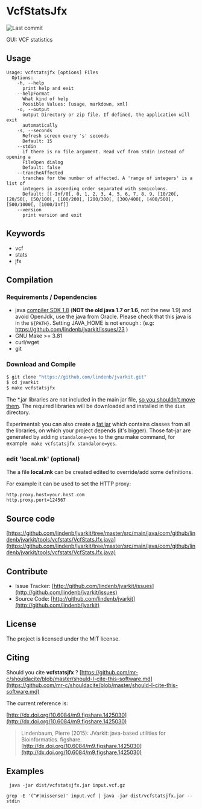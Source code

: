 # VcfStatsJfx

![Last commit](https://img.shields.io/github/last-commit/lindenb/jvarkit.png)

GUI: VCF statistics


## Usage

```
Usage: vcfstatsjfx [options] Files
  Options:
    -h, --help
      print help and exit
    --helpFormat
      What kind of help
      Possible Values: [usage, markdown, xml]
    -o, --output
      output Directory or zip file. If defined, the application will exit 
      automatically 
    -s, --seconds
      Refresh screen every 's' seconds
      Default: 15
    --stdin
      if there is no file argument. Read vcf from stdin instead of opening a 
      FileOpen dialog
      Default: false
    --trancheAffected
      tranches for the number of affected. A 'range of integers' is a list of 
      integers in ascending order separated with semicolons.
      Default: [[-Inf/0[, 0, 1, 2, 3, 4, 5, 6, 7, 8, 9, [10/20[, [20/50[, [50/100[, [100/200[, [200/300[, [300/400[, [400/500[, [500/1000[, [1000/Inf[]
    --version
      print version and exit

```


## Keywords

 * vcf
 * stats
 * jfx


## Compilation

### Requirements / Dependencies

* java [compiler SDK 1.8](http://www.oracle.com/technetwork/java/index.html) (**NOT the old java 1.7 or 1.6**, not the new 1.9) and avoid OpenJdk, use the java from Oracle. Please check that this java is in the `${PATH}`. Setting JAVA_HOME is not enough : (e.g: https://github.com/lindenb/jvarkit/issues/23 )
* GNU Make >= 3.81
* curl/wget
* git


### Download and Compile

```bash
$ git clone "https://github.com/lindenb/jvarkit.git"
$ cd jvarkit
$ make vcfstatsjfx
```

The *.jar libraries are not included in the main jar file, [so you shouldn't move them](https://github.com/lindenb/jvarkit/issues/15#issuecomment-140099011 ).
The required libraries will be downloaded and installed in the `dist` directory.

Experimental: you can also create a [fat jar](https://stackoverflow.com/questions/19150811/) which contains classes from all the libraries, on which your project depends (it's bigger). Those fat-jar are generated by adding `standalone=yes` to the gnu make command, for example ` make vcfstatsjfx standalone=yes`.

### edit 'local.mk' (optional)

The a file **local.mk** can be created edited to override/add some definitions.

For example it can be used to set the HTTP proxy:

```
http.proxy.host=your.host.com
http.proxy.port=124567
```
## Source code 

[https://github.com/lindenb/jvarkit/tree/master/src/main/java/com/github/lindenb/jvarkit/tools/vcfstats/VcfStatsJfx.java](https://github.com/lindenb/jvarkit/tree/master/src/main/java/com/github/lindenb/jvarkit/tools/vcfstats/VcfStatsJfx.java)


## Contribute

- Issue Tracker: [http://github.com/lindenb/jvarkit/issues](http://github.com/lindenb/jvarkit/issues)
- Source Code: [http://github.com/lindenb/jvarkit](http://github.com/lindenb/jvarkit)

## License

The project is licensed under the MIT license.

## Citing

Should you cite **vcfstatsjfx** ? [https://github.com/mr-c/shouldacite/blob/master/should-I-cite-this-software.md](https://github.com/mr-c/shouldacite/blob/master/should-I-cite-this-software.md)

The current reference is:

[http://dx.doi.org/10.6084/m9.figshare.1425030](http://dx.doi.org/10.6084/m9.figshare.1425030)

> Lindenbaum, Pierre (2015): JVarkit: java-based utilities for Bioinformatics. figshare.
> [http://dx.doi.org/10.6084/m9.figshare.1425030](http://dx.doi.org/10.6084/m9.figshare.1425030)


## Examples

```
 java -jar dist/vcfstatsjfx.jar input.vcf.gz
```

```
grep -E '(^#|missense)' input.vcf | java -jar dist/vcfstatsjfx.jar --stdin 
```



